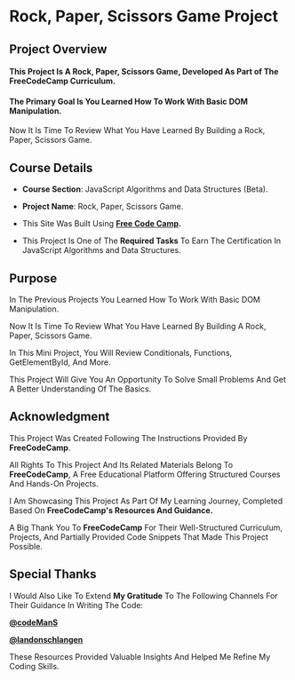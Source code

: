 # **Rock, Paper, Scissors Game Project**

## **Project Overview**


#### This Project Is A **Rock, Paper, Scissors Game**, Developed As Part of The FreeCodeCamp Curriculum. 

#### The Primary Goal Is You Learned How To Work With Basic DOM Manipulation.

Now It Is Time To Review What You Have Learned By Building a Rock, Paper, Scissors Game.


## **Course Details**


+ **Course Section**: JavaScript Algorithms and Data Structures (Beta).
  
+ **Project Name**: Rock, Paper, Scissors Game.
  
+ This Site Was Built Using **[Free Code Camp](https://www.freecodecamp.org/).**
  
+ This Project Is One of The **Required Tasks** To Earn The Certification In JavaScript Algorithms and Data Structures.
  

## **Purpose**

In The Previous Projects You Learned How To Work With Basic DOM Manipulation. 

Now It Is Time To Review What You Have Learned By Building A Rock, Paper, Scissors Game.  

In This Mini Project, You Will Review Conditionals, Functions, GetElementById, And More. 

This Project Will Give You An Opportunity To Solve Small Problems And Get A Better Understanding Of The Basics.


## **Acknowledgment**


This Project Was Created Following The Instructions Provided By **FreeCodeCamp**.

All Rights To This Project And Its Related Materials Belong To **FreeCodeCamp**, A Free Educational Platform Offering Structured Courses And Hands-On Projects.

I Am Showcasing This Project As Part Of My Learning Journey, Completed Based On **FreeCodeCamp's Resources And Guidance.**

A Big Thank You To **FreeCodeCamp** For Their Well-Structured Curriculum, Projects, And Partially Provided Code Snippets That Made This Project Possible.

## **Special Thanks**

I Would Also Like To Extend **My Gratitude** To The Following Channels For Their Guidance In Writing The Code:

**[@codeManS](https://www.youtube.com/@codeManS)**

**[@landonschlangen](https://www.youtube.com/@landonschlangen)**

These Resources Provided Valuable Insights And Helped Me Refine My Coding Skills.





